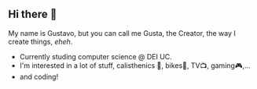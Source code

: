
## Hi there 👋

My name is Gustavo, but you can call me Gusta, the Creator, the way I create things, _eheh_.

-  Currently studing computer science @ DEI UC.
- I'm interested in a lot of stuff, calisthenics 🤸, bikes🚴, TV📺, gaming🎮,...
- and coding!
